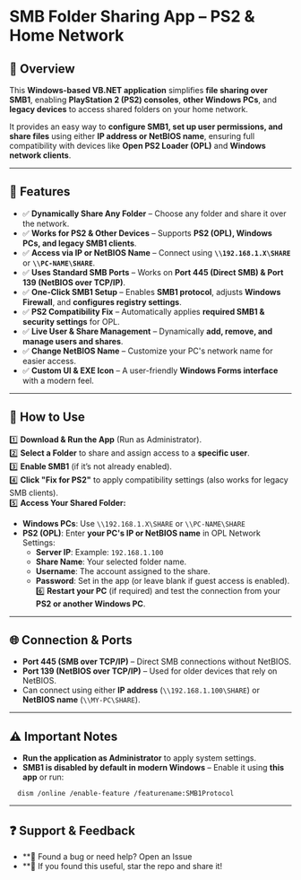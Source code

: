 # **SMB Folder Sharing App – PS2 & Home Network**

## **📌 Overview**  
This **Windows-based VB.NET application** simplifies **file sharing over SMB1**, enabling **PlayStation 2 (PS2) consoles**, **other Windows PCs**, and **legacy devices** to access shared folders on your home network.  

It provides an easy way to **configure SMB1, set up user permissions, and share files** using either **IP address or NetBIOS name**, ensuring full compatibility with devices like **Open PS2 Loader (OPL)** and **Windows network clients**.

---

## **🔹 Features**  
- ✅ **Dynamically Share Any Folder** – Choose any folder and share it over the network.  
- ✅ **Works for PS2 & Other Devices** – Supports **PS2 (OPL), Windows PCs, and legacy SMB1 clients**.  
- ✅ **Access via IP or NetBIOS Name** – Connect using **`\\192.168.1.X\SHARE`** or **`\\PC-NAME\SHARE`**.  
- ✅ **Uses Standard SMB Ports** – Works on **Port 445 (Direct SMB) & Port 139 (NetBIOS over TCP/IP)**.  
- ✅ **One-Click SMB1 Setup** – Enables **SMB1 protocol**, adjusts **Windows Firewall**, and **configures registry settings**.  
- ✅ **PS2 Compatibility Fix** – Automatically applies **required SMB1 & security settings** for OPL.  
- ✅ **Live User & Share Management** – Dynamically **add, remove, and manage users and shares**.  
- ✅ **Change NetBIOS Name** – Customize your PC's network name for easier access.  
- ✅ **Custom UI & EXE Icon** – A user-friendly **Windows Forms interface** with a modern feel.  

---

## **🔧 How to Use**  
1️⃣ **Download & Run the App** (Run as Administrator).  
2️⃣ **Select a Folder** to share and assign access to a **specific user**.  
3️⃣ **Enable SMB1** (if it’s not already enabled).  
4️⃣ **Click "Fix for PS2"** to apply compatibility settings (also works for legacy SMB clients).  
5️⃣ **Access Your Shared Folder:**  
   - **Windows PCs**: Use `\\192.168.1.X\SHARE` or `\\PC-NAME\SHARE`  
   - **PS2 (OPL)**: Enter **your PC's IP or NetBIOS name** in OPL Network Settings:  
     - **Server IP**: Example: `192.168.1.100`  
     - **Share Name**: Your selected folder name.  
     - **Username**: The account assigned to the share.  
     - **Password**: Set in the app (or leave blank if guest access is enabled).  
6️⃣ **Restart your PC** (if required) and test the connection from your **PS2 or another Windows PC**.  

---

## **🌐 Connection & Ports**  
- **Port 445 (SMB over TCP/IP)** – Direct SMB connections without NetBIOS.  
- **Port 139 (NetBIOS over TCP/IP)** – Used for older devices that rely on NetBIOS.  
- Can connect using either **IP address** (`\\192.168.1.100\SHARE`) or **NetBIOS name** (`\\MY-PC\SHARE`).  

---

## **⚠️ Important Notes**  
- **Run the application as Administrator** to apply system settings.
- **SMB1 is disabled by default in modern Windows** – Enable it using **this app** or run:
```
  dism /online /enable-feature /featurename:SMB1Protocol
```

---
  
## **❓ Support & Feedback**
- **💬 Found a bug or need help? Open an Issue
- **🌟 If you found this useful, star the repo and share it!
